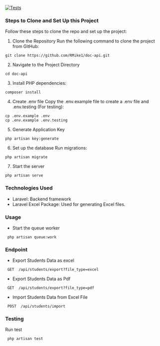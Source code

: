 [![Tests](https://github.com/RMike1/doc-api/actions/workflows/test.yml/badge.svg)](https://github.com/RMike1/doc-api/actions/workflows/test.yml)

### Steps to Clone and Set Up this Project
Follow these steps to clone the repo and set up the project:

1. Clone the Repository
Run the following command to clone the project from GitHub:
```shell
git clone https://github.com/RMike1/doc-api.git
```

2. Navigate to the Project Directory
```shell
cd doc-api
```

3. Install PHP dependencies:
```shell
composer install
```

4. Create .env file
Copy the .env.example file to create a .env file and .env.testing (For testing):
```shell
cp .env.example .env
cp .env.example .env.testing
```

5. Generate Application Key
```shell
php artisan key:generate
```

6. Set up the database
Run migrations:
```shell
php artisan migrate
```

7. Start the server
```shell
php artisan serve
```

### Technologies Used

- Laravel: Backend framework
- Laravel Excel Package: Used for generating Excel files.

### Usage
- Start the queue worker
```shell
 php artisan queue:work
```

### Endpoint
- Export Students Data as excel

```shell
 GET  /api/students/export?file_type=excel
```
- Export Students Data as Pdf

```shell
 GET  /api/students/export?file_type=pdf
```
- Import Students Data from Excel File

```shell
 POST  /api/students/import
```

### Testing
Run test
```shell
 php artisan test
```
